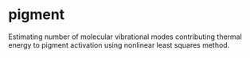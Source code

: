 # pigment
Estimating number of molecular vibrational modes contributing thermal energy to pigment activation using nonlinear least squares method.
